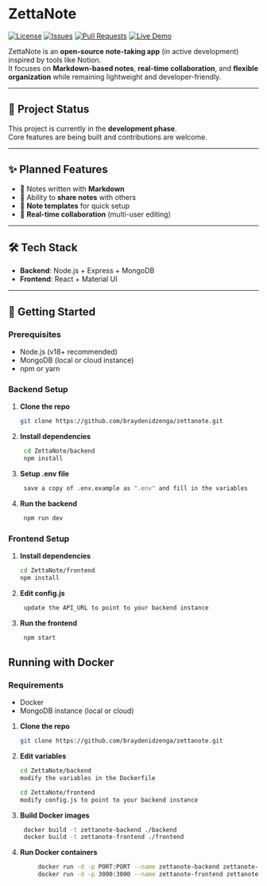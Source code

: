 # ZettaNote

[![License](https://img.shields.io/github/license/braydenidzenga/zettanote)](./LICENSE)
[![Issues](https://img.shields.io/github/issues/braydenidzenga/zettanote)](https://github.com/yourusername/zettanote/issues)
[![Pull Requests](https://img.shields.io/github/issues-pr/braydenidzenga/zettanote)](https://github.com/yourusername/zettanote/pulls)
[![Live Demo](https://img.shields.io/badge/Live%20Demo-Visit-blue?style=for-the-badge&logo=github)](https://zettanote.tech)

ZettaNote is an **open-source note-taking app** (in active development) inspired by tools like Notion.  
It focuses on **Markdown-based notes**, **real-time collaboration**, and **flexible organization** while remaining lightweight and developer-friendly.

---

## 🚧 Project Status

This project is currently in the **development phase**.  
Core features are being built and contributions are welcome.

---

## ✨ Planned Features

- 📝 Notes written with **Markdown**
- 🔗 Ability to **share notes** with others
- 📑 **Note templates** for quick setup
- 🤝 **Real-time collaboration** (multi-user editing)

---

## 🛠️ Tech Stack

- **Backend**: Node.js + Express + MongoDB
- **Frontend**: React + Material UI

---

## 🚀 Getting Started

### Prerequisites

- Node.js (v18+ recommended)
- MongoDB (local or cloud instance)
- npm or yarn

### Backend Setup

1. **Clone the repo**

   ```bash
   git clone https://github.com/braydenidzenga/zettanote.git

   ```

2. **Install dependencies**

   ```bash
    cd ZettaNote/backend
    npm install

   ```

3. **Setup .env file**
   ```bash
    save a copy of .env.example as ".env" and fill in the variables

   ```
4. **Run the backend**
   ```bash
    npm run dev
   ```

### Frontend Setup

1. **Install dependencies**

   ```bash
   cd ZettaNote/frontend
   npm install

   ```

2. **Edit config.js**
   ```bash
    update the API_URL to point to your backend instance

   ```
3. **Run the frontend**
   ```bash
    npm start
   ```

## Running with Docker

### Requirements

- Docker
- MongoDB instance (local or cloud)

1. **Clone the repo**

   ```bash
   git clone https://github.com/braydenidzenga/zettanote.git

   ```

2. **Edit variables**

   ```bash
   cd ZettaNote/backend
   modify the variables in the Dockerfile

   cd ZettaNote/frontend
   modify config.js to point to your backend instance

   ```

3. **Build Docker images**

   ```bash
    docker build -t zettanote-backend ./backend
    docker build -t zettanote-frontend ./frontend

   ```

4. **Run Docker containers**
   ```bash
        docker run -d -p PORT:PORT --name zettanote-backend zettanote-backend
        docker run -d -p 3000:3000 --name zettanote-frontend zettanote-frontend
   ```
